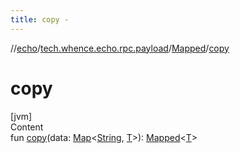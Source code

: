 ```yaml
---
title: copy -
---
```

//[echo](../../index.md)/[tech.whence.echo.rpc.payload](../index.md)/[Mapped](index.md)/[copy](copy.md)



# copy  
[jvm]  
Content  
fun [copy](copy.md)(data: [Map](https://kotlinlang.org/api/latest/jvm/stdlib/kotlin.collections/-map/index.html)<[String](https://kotlinlang.org/api/latest/jvm/stdlib/kotlin/-string/index.html), [T](index.md)>): [Mapped](index.md)<[T](index.md)>  



